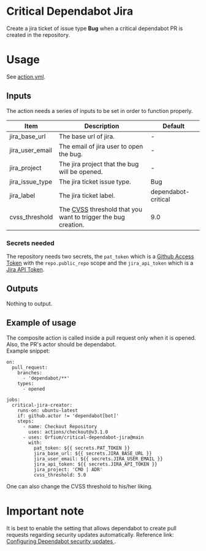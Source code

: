 # Critical Dependabot Jira
Create a jira ticket of issue type **Bug** when a critical dependabot PR is created in the repository.

# Usage
See [action.yml](https://github.com/Orfium/critical-dependabot-jira/blob/master/action.yml).

## Inputs
The action needs a series of inputs to be set in order to function properly.

| Item            | Description                                                                                                                        | Default             |
|-----------------|------------------------------------------------------------------------------------------------------------------------------------|---------------------|
| jira_base_url   | The base url of jira.                                                                                                              | -                   |
| jira_user_email | The email of jira user to open the bug.                                                                                            | -                   |
| jira_project    | The jira project that the bug will be opened.                                                                                      | -                   |
| jira_issue_type | The jira ticket issue type.                                                                                                        | Bug                 |
| jira_label      | The jira ticket label.                                                                                                             | dependabot-critical |
| cvss_threshold  | The [CVSS](https://en.wikipedia.org/wiki/Common_Vulnerability_Scoring_System) threshold that you want to trigger the bug creation. | 9.0                 |

### Secrets needed
The repository needs two secrets, the `pat_token` which is a
[Github Access Token](https://docs.github.com/en/authentication/keeping-your-account-and-data-secure/creating-a-personal-access-token)
with the `repo.public_repo` scope and the `jira_api_token` which is a [Jira API Token](https://id.atlassian.com/manage-profile/security/api-tokens).

## Outputs
Nothing to output.

## Example of usage
The composite action is called inside a pull request only when it is opened. Also, the PR's actor should be dependabot. \
Example snippet:

```
on:
  pull_request:
    branches:
      - 'dependabot/**'
    types:
      - opened

jobs:
  critical-jira-creator:
    runs-on: ubuntu-latest
    if: github.actor != 'dependabot[bot]'
    steps:
      - name: Checkout Repository
        uses: actions/checkout@v3.1.0
      - uses: Orfium/critical-dependabot-jira@main
        with:
          pat_token: ${{ secrets.PAT_TOKEN }}
          jira_base_url: ${{ secrets.JIRA_BASE_URL }}
          jira_user_email: ${{ secrets.JIRA_USER_EMAIL }}
          jira_api_token: ${{ secrets.JIRA_API_TOKEN }}
          jira_project: 'CMO | ADR'
          cvss_threshold: 5.0
```
One can also change the CVSS threshold to his/her liking.

# Important note
It is best to enable the setting that allows dependabot to create pull requests regarding security updates automatically. Reference link: [Configuring Dependabot security updates
](https://docs.github.com/en/code-security/dependabot/dependabot-security-updates/configuring-dependabot-security-updates).



